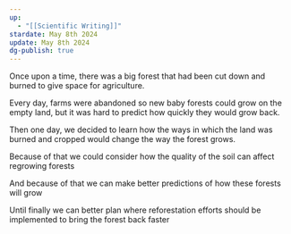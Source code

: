```yaml
---
up:
  - "[[Scientific Writing]]"
stardate: May 8th 2024
update: May 8th 2024
dg-publish: true
---
```

Once upon a time, there was a big forest that had been cut down and burned to give space for agriculture.

Every day, farms were abandoned so new baby forests could grow on the empty land, but it was hard to predict how quickly they would grow back.

Then one day, we decided to learn how the ways in which the land was burned and cropped would change the way the forest grows.

Because of that we could consider how the quality of the soil can affect regrowing forests

And because of that we can make better predictions of how these forests will grow

Until finally we can better plan where reforestation efforts should be implemented to bring the forest back faster